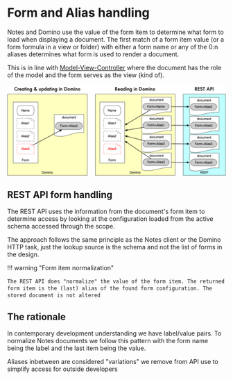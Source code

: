 # Form and Alias handling

Notes and Domino use the value of the form item to determine what form to load when displaying a document. The first match of a form item value (or a form formula in a view or folder) with either a form name or any of the 0:n aliases determines what form is used to render a document.

This is in line with [Model-View-Controller](https://en.wikipedia.org/wiki/Model%E2%80%93view%E2%80%93controller) where the document has the role of the model and the form serves as the view (kind of).

![Form and aliases](../../assets/images/FormAndAlias.png)

## REST API form handling

The REST API uses the information from the document's form item to determine access by looking at the configuration loaded from the active schema accessed through the scope.

The approach follows the same principle as the Notes client or the Domino HTTP task, just the lookup source is the schema and not the list of forms in the design.

!!! warning "Form item normalization"

    The REST API does "normalize" the value of the form item. The returned form item is the (last) alias of the found form configuration. The stored document is not altered

## The rationale

In contemporary development understanding we have label/value pairs. To normalize Notes documents we follow this pattern with the form name being the label and the last item being the value.

Aliases inbetween are considered "variations" we remove from API use to simplify access for outside developers
